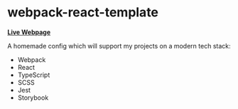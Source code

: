 # webpack-react-template

**<a href="https://dargacode.github.io/votes-by-city"><b>Live Webpage</b></a>**

A homemade config which will support my projects on a modern tech stack:

* Webpack
* React
* TypeScript
* SCSS
* Jest
* Storybook
